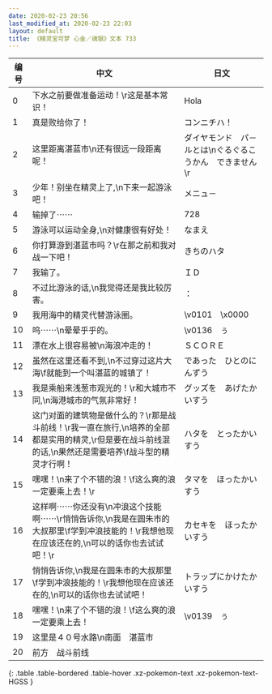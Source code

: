 ```yaml
---
date: 2020-02-23 20:56
last_modified_at: 2020-02-23 22:03
layout: default
title: 《精灵宝可梦 心金／魂银》文本 733
---
```

| 编号 | 中文 | 日文 |
| ---- | ---- | ---- |
| 0 | 下水之前要做准备运动！\r这是基本常识！ | Hola |
| 1 | 真是败给你了！ | コンニチハ！ |
| 2 | 这里距离湛蓝市\n还有很远一段距离呢！ | ダイヤモンド　パ－ルとは\nぐるぐるこうかん　できません\r |
| 3 | 少年！别坐在精灵上了,\n下来一起游泳吧！ | メニュ－ |
| 4 | 输掉了⋯⋯ | 728 |
| 5 | 游泳可以运动全身,\n对健康很有好处！ | なまえ |
| 6 | 你打算游到湛蓝市吗？\r在那之前和我对战一下吧！ | きちのハタ |
| 7 | 我输了。 | ＩＤ |
| 8 | 不过比游泳的话,\n我觉得还是我比较厉害。 | ： |
| 9 | 我用海中的精灵代替游泳圈。 | \v0101　\x0000 |
| 10 | 呜⋯⋯\n晕晕乎乎的。 | \v0136　ぅ |
| 11 | 漂在水上很容易被\n海浪冲走的！ | ＳＣＯＲＥ |
| 12 | 虽然在这里还看不到,\n不过穿过这片大海\f就能到一个叫湛蓝的城镇了！ | であった　ひとのにんずう |
| 13 | 我是乘船来浅葱市观光的！\r和大城市不同,\n海港城市的气氛非常好！ | グッズを　あげたかいすう |
| 14 | 这门对面的建筑物是做什么的？\r那是战斗前线！\r我一直在旅行,\n培养的全部都是实用的精灵,\r但是要在战斗前线混的话,\n果然还是需要培养\f战斗型的精灵才行啊！ | ハタを　とったかいすう |
| 15 | 嘿嘿！\n来了个不错的浪！\f这么爽的浪一定要乘上去！\r | タマを　ほったかいすう |
| 16 | 这样啊⋯⋯你还没有\n冲浪这个技能啊⋯⋯\r悄悄告诉你,\n我是在圆朱市的大叔那里\f学到冲浪技能的！\r我想他现在应该还在的,\n可以的话你也去试试吧！\r | カセキを　ほったかいすう |
| 17 | 悄悄告诉你,\n我是在圆朱市的大叔那里\f学到冲浪技能的！\r我想他现在应该还在的,\n可以的话你也去试试吧！ | トラップにかけたかいすう |
| 18 | 嘿嘿！\n来了个不错的浪！\f这么爽的浪一定要乘上去！ | \v0139　ぅ |
| 19 | 这里是４０号水路\n南面　湛蓝市 |   |
| 20 | 前方　战斗前线 |   |
{: .table .table-bordered .table-hover .xz-pokemon-text .xz-pokemon-text-HGSS }